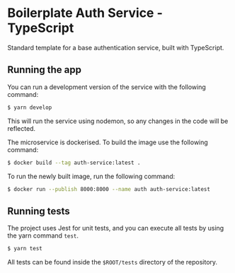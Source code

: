 # Boilerplate Auth Service - TypeScript
Standard template for a base authentication service, built with TypeScript.

## Running the app
You can run a development version of the service with the following command:

```bash
$ yarn develop
```

This will run the service using nodemon, so any changes in the code will be reflected.

The microservice is dockerised. To build the image use the following command:

```bash
$ docker build --tag auth-service:latest . 
```

To run the newly built image, run the following command:

```bash
$ docker run --publish 8000:8000 --name auth auth-service:latest
```

## Running tests
The project uses Jest for unit tests, and you can execute all tests by using the yarn command `test`.

```bash
$ yarn test
```

All tests can be found inside the `$ROOT/tests` directory of the repository.
